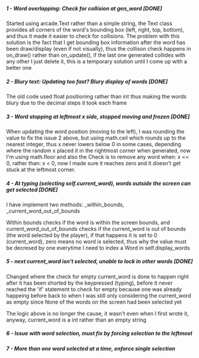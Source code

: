 ##### 1 - Word overlapping: Check for collision at gen_word *[DONE]*

Started using arcade.Text rather than a simple string, the Text class 
provides all corners of the word's bounding box (left, right, top, bottom), 
and thus it made it easier to check for collisions. The problem with this 
solution is the fact that I get bounding box information after the word has 
been draw/display (even if not visually), thus the collison check happens in 
on_draw() rather than on_update(), if the last one generated collides with any 
other I just delete it, this is a temporary solution until I come up with a better one

##### 2 - Blury text: Updating too fast? Blury display of words *[DONE]*

The old code used float positioning rather than int thus making the words blury due 
to the decimal steps it took each frame

##### 3 - Word stopping at leftmost x side, stopped moving and frozen *[DONE]*

When updating the word position (moving to the left), I was rounding the value to
fix the issue 2 above, but using math.ceil which rounds up to the nearest integer,
thus x never lowers below 0 in some cases, depending where the random x placed it
in the rightmost corner when generated, now I'm using math.floor and also the Check
is to remove any word when: x <= 0, rather than: x < 0, now I made sure it reaches zero
and it doesn't get stuck at the leftmost corner. 

##### 4 - At typing (selecting self.current_word), words outside the screen can get selected *[DONE]*

I have implement two methods: _within_bounds, _current_word_out_of_bounds

Within bounds checks if the word is within the screen bounds, and current_word_out_of_bounds
checks if the current_word is out of bounds (the word selected by the player), if that happens
it is set to 0 (current_word), zero means no word is selected, thus why the value must be
decresed by one everytime I need to index a Word in self.display_words

##### 5 - next current_word isn't selected, unable to lock in other words *[DONE]*

Changed where the check for empty current_word is done to happen right after it has been shorted
by the keypressed (typing), before it never reached the 'if' statement to check for empty because one
was already happeing before back to when I was still only considering the current_word as empty since
None of the words on the screen had been selected yet

The logic above is no longer the cause, it wasn't even when I first wrote it, anyway, current_word is a int
rather than an empty string

##### 6 - Issue with word selection, must fix by forcing selection to the leftmost

##### 7 - More than one word selected at a time, enforce single selection 